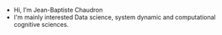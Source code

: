 - Hi, I’m Jean-Baptiste Chaudron
- I'm mainly interested Data science, system dynamic and computational cognitive sciences.

<!---
jb-chaudron/jb-chaudron is a ✨ special ✨ repository because its `README.md` (this file) appears on your GitHub profile.
You can click the Preview link to take a look at your changes.
--->

